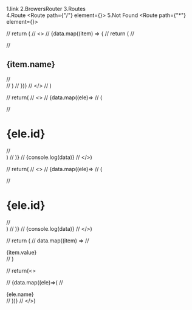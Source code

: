1.link     <LINK to="/">
2.BrowersRouter    <BrowersRouter><App/></BrowersRouter>
3.Routes      
4.Route   <Route  path={"/"} element={</Home>}>
5.Not Found  <Route path={"*"} element={</NotFound>}>





  // return (
  //   <>
  //     {data.map((item) => {
  //       return (
  //         <div key={item.id}>
  //           <h2> {item.name}</h2>
  //         </div>
  //       )
  //     })}
  //   </>
  // )


// return(
//   <>
//   {data.map((ele)=>
//     (<div>
//       <h1>{ele.id}</h1>
//     </div>)
//   )}
//   {console.log(data)}
// </>)



// return(
//   <>
//   {data.map((ele)=>
//     (<div>
//       <h1>{ele.id}</h1>
//     </div>)
//   )}
//   {console.log(data)}
// </>)

  // return (
  //   data.map((item) => 
  //     <div key = {item.id}>{item.value}</div>
  //   )



  // return(<>

  //   {data.map((ele)=>(
  //     <div key={ele.id}>{ele.name}</div>
  //   ))}
  // </>)

